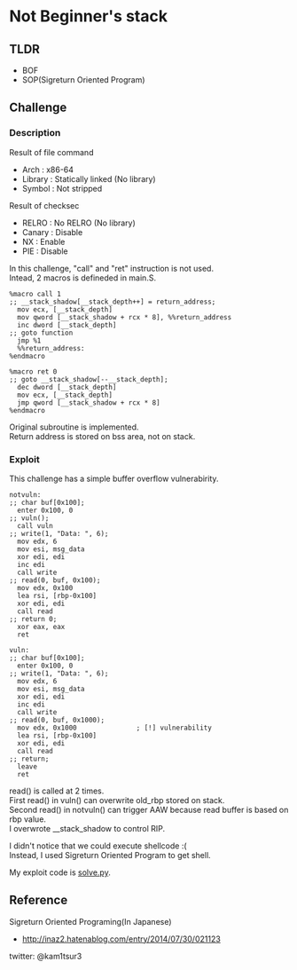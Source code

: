 # Not Beginner's stack 

## TLDR
* BOF 
* SOP(Sigreturn Oriented Program)

## Challenge
### Description
Result of file command
* Arch    : x86-64
* Library : Statically linked (No library)
* Symbol  : Not stripped

Result of checksec
* RELRO  : No RELRO (No library)
* Canary : Disable
* NX     : Enable
* PIE    : Disable

In this challenge,  "call" and "ret" instruction is not used.  
Intead, 2 macros is defineded in main.S.  
```
%macro call 1
;; __stack_shadow[__stack_depth++] = return_address;
  mov ecx, [__stack_depth]
  mov qword [__stack_shadow + rcx * 8], %%return_address
  inc dword [__stack_depth]
;; goto function
  jmp %1
  %%return_address:
%endmacro

%macro ret 0
;; goto __stack_shadow[--__stack_depth];
  dec dword [__stack_depth]
  mov ecx, [__stack_depth]
  jmp qword [__stack_shadow + rcx * 8]
%endmacro
```
Original subroutine is implemented.  
Return address is stored on bss area, not on stack.  

### Exploit 
This challenge has a simple buffer overflow vulnerabirity.  
```
notvuln:
;; char buf[0x100];
  enter 0x100, 0
;; vuln();
  call vuln
;; write(1, "Data: ", 6);
  mov edx, 6
  mov esi, msg_data
  xor edi, edi
  inc edi
  call write
;; read(0, buf, 0x100);
  mov edx, 0x100
  lea rsi, [rbp-0x100]
  xor edi, edi
  call read
;; return 0;
  xor eax, eax
  ret

vuln:
;; char buf[0x100];
  enter 0x100, 0
;; write(1, "Data: ", 6);
  mov edx, 6
  mov esi, msg_data
  xor edi, edi
  inc edi
  call write
;; read(0, buf, 0x1000);
  mov edx, 0x1000               ; [!] vulnerability
  lea rsi, [rbp-0x100]
  xor edi, edi
  call read
;; return;
  leave
  ret
```
read() is called at 2 times.  
First read() in vuln() can overwrite old\_rbp stored on stack.  
Second read() in notvuln() can trigger AAW because read buffer is based on rbp value.  
I overwrote \_\_stack\_shadow to control RIP.

I didn't notice that we could execute shellcode :(   
Instead, I used Sigreturn Oriented Program to get shell.  

My exploit code is [solve.py](https://github.com/kam1tsur3/2021_CTF/blob/master/zer0pts/pwn/not_beginners_stack/solve.py).

## Reference
Sigreturn Oriented Programing(In Japanese)
* http://inaz2.hatenablog.com/entry/2014/07/30/021123

twitter: @kam1tsur3
